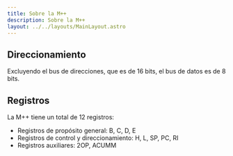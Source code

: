 ```yaml
---
title: Sobre la M++
description: Sobre la M++
layout: ../../layouts/MainLayout.astro
---
```


## Direccionamiento

Excluyendo el bus de direcciones, que es de 16 bits, el bus de datos es de 8 bits.

## Registros

La M++ tiene un total de 12 registros:

* Registros de propósito general: B, C, D, E
* Registros de control y direccionamiento: H, L, SP, PC, RI
* Registros auxiliares: 2OP, ACUMM

